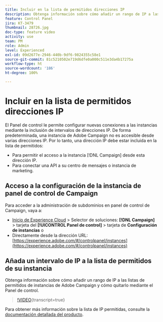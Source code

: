 ```yaml
---
title: Incluir en la lista de permitidos direcciones IP
description: Obtenga información sobre cómo añadir un rango de IP a las listas de permitidos de instancias de Adobe Campaign y cómo quitarlo mediante el Panel de control.
feature: Control Panel
jira: KT-3479
thumbnail: 28726.jpg
doc-type: feature video
activity: use
team: PM
role: Admin
level: Experienced
exl-id: 09d2677e-2946-440b-9df6-9824355c58e1
source-git-commit: 81c5210502e719d6dfe0a000c511e3da4b17275a
workflow-type: ht
source-wordcount: '186'
ht-degree: 100%

---
```


# Incluir en la lista de permitidos direcciones IP

El Panel de control le permite configurar nuevas conexiones a las instancias mediante la inclusión de intervalos de direcciones IP. De forma predeterminada, una instancia de Adobe Campaign no es accesible desde varias direcciones IP. Por lo tanto, una dirección IP debe estar incluida en la lista de permitidos:

* Para permitir el acceso a la instancia [!DNL Campaign] desde esta dirección IP.
* Para conectar una API a su centro de mensajes o instancia de marketing.

## Acceso a la configuración de la instancia de panel de control de Campaign

Para acceder a la administración de subdominios en panel de control de Campaign, vaya a:

* [Inicio de Experience Cloud](https://experience.adobe.com/#/home) > Selector de soluciones: **[!DNL Campaign]** > tarjeta del **[!UICONTROL Panel de control]** > tarjeta de **Configuración de instancias** 
o
* Directamente desde la dirección URL: [https://experience.adobe.com/#/controlpanel/instances](https://experience.adobe.com/#/controlpanel/instances)

## Añada un intervalo de IP a la lista de permitidos de su instancia

Obtenga información sobre cómo añadir un rango de IP a las listas de permitidos de instancias de Adobe Campaign y cómo quitarlo mediante el Panel de control.

>[!VIDEO](https://video.tv.adobe.com/v/28726?learn=on){transcript=true}

Para obtener más información sobre la lista de IP permitidas, consulte la [documentación detallada del producto](https://experienceleague.adobe.com/docs/control-panel/using/sftp-management/ip-range-allow-listing.html?lang=es).
